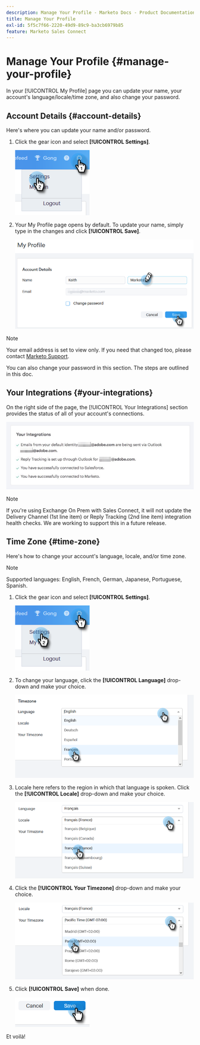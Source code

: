 ```yaml
---
description: Manage Your Profile - Marketo Docs - Product Documentation
title: Manage Your Profile
exl-id: 5f5c7f66-2220-49d9-89c9-ba3cb6979b85
feature: Marketo Sales Connect
---
```

# Manage Your Profile {#manage-your-profile}

In your [!UICONTROL My Profile] page you can update your name, your account's language/locale/time zone, and also change your password.

## Account Details {#account-details}

Here's where you can update your name and/or password.

1. Click the gear icon and select **[!UICONTROL Settings]**.

   ![](assets/manage-your-profile-1.png)

1. Your My Profile page opens by default. To update your name, simply type in the changes and click **[!UICONTROL Save]**.

   ![](assets/manage-your-profile-2.png)

>[!NOTE]
>
>Your email address is set to view only. If you need that changed too, please contact [Marketo Support](https://nation.marketo.com/t5/Support/ct-p/Support).

You can also change your password in this section. The steps are outlined in this doc.

## Your Integrations {#your-integrations}

On the right side of the page, the [!UICONTROL Your Integrations] section provides the status of all of your account's connections.

   ![](assets/manage-your-profile-3.png)

>[!NOTE]
>
>If you're using Exchange On Prem with Sales Connect, it will not update the Delivery Channel (1st line item) or Reply Tracking (2nd line item) integration health checks. We are working to support this in a future release.

## Time Zone {#time-zone}

Here's how to change your account's language, locale, and/or time zone.

>[!NOTE]
>
>Supported languages: English, French, German, Japanese, Portuguese, Spanish.

1. Click the gear icon and select **[!UICONTROL Settings]**.

   ![](assets/manage-your-profile-4.png)

1. To change your language, click the **[!UICONTROL Language]** drop-down and make your choice.

   ![](assets/manage-your-profile-5.png)

1. Locale here refers to the region in which that language is spoken. Click the **[!UICONTROL Locale]** drop-down and make your choice.

   ![](assets/manage-your-profile-6.png)

1. Click the **[!UICONTROL Your Timezone]** drop-down and make your choice.

   ![](assets/manage-your-profile-7.png)

1. Click **[!UICONTROL Save]** when done.

   ![](assets/manage-your-profile-8.png)

Et voilà!
